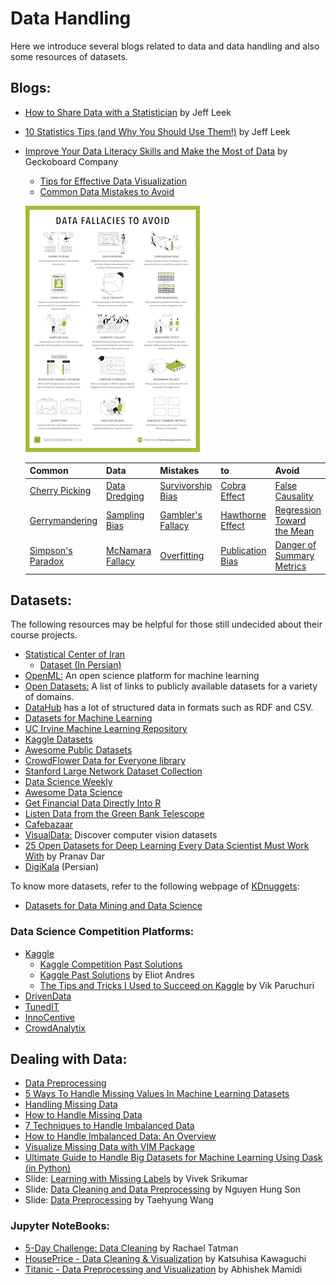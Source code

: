 # Data Handling
Here we introduce several blogs related to data and data handling and also some resources of datasets. 

## Blogs: 
* [How to Share Data with a Statistician](https://github.com/jtleek/datasharing) by Jeff Leek <br>
* [ 10 Statistics Tips (and Why You Should Use Them!)](https://docs.google.com/presentation/d/1VZ_TnmyvC98lwTx5ukZm88y2dcg0S1uOIz5V8kwWSYI/edit?usp=sharing) by Jeff Leek <br>
* [Improve Your Data Literacy Skills and Make the Most of Data](https://www.geckoboard.com/learn/data-literacy/) by Geckoboard Company <br>
  - [Tips for Effective Data Visualization](https://www.geckoboard.com/learn/data-literacy/data-visualization-tips/) <br>
  - [Common Data Mistakes to Avoid](https://www.geckoboard.com/learn/data-literacy/statistical-fallacies/) <br>
    
  ![Poster](../Images/data-fallacies-to-avoid.jpg) <br>

  
  Common | Data |  Mistakes | to | Avoid
    -------- | ------- | --------| -----------| ----------
  [Cherry Picking](https://www.geckoboard.com/learn/data-literacy/statistical-fallacies/cherry-picking/) |  [Data Dredging](https://www.geckoboard.com/learn/data-literacy/statistical-fallacies/data-dredging/) | [Survivorship Bias](https://www.geckoboard.com/learn/data-literacy/statistical-fallacies/survivorship-bias/) | [Cobra Effect](https://www.geckoboard.com/learn/data-literacy/statistical-fallacies/cobra-effect/) | [False Causality](https://www.geckoboard.com/learn/data-literacy/statistical-fallacies/false-causality/)
  [Gerrymandering](https://www.geckoboard.com/learn/data-literacy/statistical-fallacies/gerrymandering/) | [Sampling Bias](https://www.geckoboard.com/learn/data-literacy/statistical-fallacies/sampling-bias/) | [Gambler's Fallacy](https://www.geckoboard.com/learn/data-literacy/statistical-fallacies/gamblers-fallacy/) | [Hawthorne Effect](https://www.geckoboard.com/learn/data-literacy/statistical-fallacies/hawthorne-effect/) | [Regression Toward the Mean](https://www.geckoboard.com/learn/data-literacy/statistical-fallacies/regression-toward-the-mean/)  
  [Simpson's Paradox](https://www.geckoboard.com/learn/data-literacy/statistical-fallacies/simpsons-paradox/) | [McNamara Fallacy](https://www.geckoboard.com/learn/data-literacy/statistical-fallacies/mcnamara-fallacy/) | [Overfitting](https://www.geckoboard.com/learn/data-literacy/statistical-fallacies/overfitting/) | [Publication Bias](https://www.geckoboard.com/learn/data-literacy/statistical-fallacies/publication-bias/) | [Danger of Summary Metrics](https://www.geckoboard.com/learn/data-literacy/statistical-fallacies/danger-of-summary-metrics/)
  

## Datasets:
The following resources may be helpful for those still undecided about their course projects. 
* [Statistical Center of Iran](https://www.amar.org.ir/english/) 
    - [Dataset (In Persian)](https://www.amar.org.ir/دادهها-و-اطلاعات-آماری/هزینه-و-درامد-خانوار/هزینه-و-درامد-کل-کشور#103181018---)  
* [OpenML:](https://www.openml.org) An open science platform for machine learning <br>
* [Open Datasets:](https://skymind.ai/wiki/open-datasets) A list of links to publicly available datasets for a variety of domains.
* [DataHub](https://datahub.io/) has a lot of structured data in formats such as RDF and CSV. 
* [Datasets for Machine Learning](https://www.datasetlist.com) 
* [UC Irvine Machine Learning Repository](http://archive.ics.uci.edu/ml/index.php)
* [Kaggle Datasets](https://www.kaggle.com/datasets)
* [Awesome Public Datasets](https://github.com/awesomedata/awesome-public-datasets)
* [CrowdFlower Data for Everyone library](http://www.crowdflower.com/data-for-everyone)
* [Stanford Large Network Dataset Collection](https://snap.stanford.edu/data/index.html)
* [Data Science Weekly](https://www.datascienceweekly.org/data-science-resources/data-science-datasets)
* [Awesome Data Science](https://github.com/bulutyazilim/awesome-datascience#data-sets)
* [Get Financial Data Directly Into R](https://www.quandl.com/tools/r)
* [Listen Data from the Green Bank Telescope](http://seti.berkeley.edu/frb-machine/)
* [Cafebazaar](https://research.cafebazaar.ir/visage/datasets/) 
* [VisualData:](https://www.visualdata.io) Discover computer vision datasets <br>
* [25 Open Datasets for Deep Learning Every Data Scientist Must Work With](https://www.analyticsvidhya.com/blog/2018/03/comprehensive-collection-deep-learning-datasets/) by Pranav Dar  
* [DigiKala](https://www.dataacademy.ir/داده-های-باز-در-دیجی-کالا) (Persian)

To know more datasets, refer to the following webpage of [KDnuggets](https://www.kdnuggets.com/index.html):
* [Datasets for Data Mining and Data Science](https://www.kdnuggets.com/datasets/index.html)

### Data Science Competition Platforms:
* [Kaggle](https://www.kaggle.com/datasets)
  * [Kaggle Competition Past Solutions](http://www.chioka.in/kaggle-competition-solutions/) 
  * [Kaggle Past Solutions](https://ndres.me/kaggle-past-solutions/) by Eliot Andres 
  * [The Tips and Tricks I Used to Succeed on Kaggle](https://www.dataquest.io/blog/kaggle-tips-tricks/) by Vik Paruchuri 
* [DrivenData](http://www.drivendata.org)
* [TunedIT](http://www.tunedit.org)
* [InnoCentive](https://www.innocentive.com)
* [CrowdAnalytix](http://www.crowdanalytix.com)

## Dealing with Data:
* [Data Preprocessing](http://www.cs.ccsu.edu/~markov/ccsu_courses/DataMining-3.html)
* [5 Ways To Handle Missing Values In Machine Learning Datasets](https://www.analyticsindiamag.com/5-ways-handle-missing-values-machine-learning-datasets/)
* [Handling Missing Data](http://www.emgo.nl/kc/handling-missing-data/)
* [How to Handle Missing Data](https://towardsdatascience.com/how-to-handle-missing-data-8646b18db0d4)
* [7 Techniques to Handle Imbalanced Data](https://www.kdnuggets.com/2017/06/7-techniques-handle-imbalanced-data.html)
* [How to Handle Imbalanced Data: An Overview](https://www.datascience.com/blog/imbalanced-data)
* [Visualize Missing Data with VIM Package](https://www.datacamp.com/community/tutorials/visualize-data-vim-package)
* [Ultimate Guide to Handle Big Datasets for Machine Learning Using Dask (in Python)](https://www.analyticsvidhya.com/blog/2018/08/dask-big-datasets-machine_learning-python/)
* Slide: [Learning with Missing Labels](https://svivek.com/teaching/machine-learning/fall2018/slides/em/missing-labels.pdf) by Vivek Srikumar
* Slide: [Data Cleaning and Data Preprocessing](https://www.mimuw.edu.pl/~son/datamining/DM/4-preprocess.pdf) by Nguyen Hung Son
* Slide: [Data Preprocessing](http://www.csun.edu/~twang/595DM/Slides/Week2.pdf) by Taehyung Wang

### Jupyter NoteBooks:
* [5-Day Challenge: Data Cleaning](https://www.kaggle.com/getting-started/52652#post300638) by Rachael Tatman
* [HousePrice - Data Cleaning & Visualization](https://www.kaggle.com/code1110/houseprice-data-cleaning-visualization) by Katsuhisa Kawaguchi
* [Titanic - Data Preprocessing and Visualization](https://www.kaggle.com/abhishekmamidi/titanic-data-preprocessing-and-visualization) by Abhishek Mamidi
